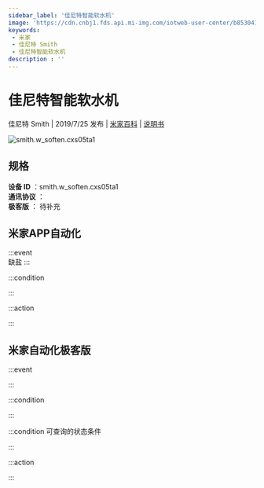 ```yaml
---
sidebar_label: '佳尼特智能软水机'
image: 'https://cdn.cnbj1.fds.api.mi-img.com/iotweb-user-center/b853041ad441675f483099e8dbb15469_product.png?GalaxyAccessKeyId=AKVGLQWBOVIRQ3XLEW&Expires=9223372036854775807&Signature=POD/+YOh9huLZnHoesM+MCP/FAw='
keywords: 
 - 米家
 - 佳尼特 Smith
 - 佳尼特智能软水机
description : ''
---
```

# 佳尼特智能软水机

佳尼特 Smith | 2019/7/25 发布 | [米家百科](https://home.mi.com/webapp/content/baike/product/index.html?model=smith.w_soften.cxs05ta1) | [说明书](https://home.mi.com/views/introduction.html?model=smith.w_soften.cxs05ta1&region=cn)

![smith.w_soften.cxs05ta1](https://cdn.cnbj1.fds.api.mi-img.com/iotweb-user-center/b853041ad441675f483099e8dbb15469_product.png?GalaxyAccessKeyId=AKVGLQWBOVIRQ3XLEW&Expires=9223372036854775807&Signature=POD/+YOh9huLZnHoesM+MCP/FAw=)

## 规格  
> 
**设备 ID** ：smith.w_soften.cxs05ta1  
**通讯协议** ：  
**极客版**  ： 待补充 


## 米家APP自动化  

:::event  
缺盐
:::

:::condition  

:::

:::action   

:::

## 米家自动化极客版  

:::event  

:::

:::condition  

:::

:::condition 可查询的状态条件  

:::

:::action  

:::

        
